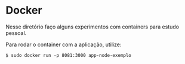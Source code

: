 # Docker

Nesse diretório faço alguns experimentos com containers para estudo pessoal.

Para rodar o container com a aplicação, utilize:

```shell
$ sudo docker run -p 8081:3000 app-node-exemplo
```
